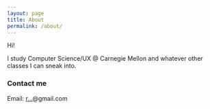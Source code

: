 ```yaml
---
layout: page
title: About
permalink: /about/
---
```


Hi!

I study Computer Science/UX @ Carnegie Mellon and whatever other classes I can sneak into.



### Contact me
Email: 
<a href="http://www.google.com/recaptcha/mailhide/d?k=01PYCOPrK1dOs4tB0KZL6NdA==&amp;c=JoDVDQg-Mj_WPBcb5QWOzlEuWuA8PAe6f_MF0xAol3w=" onclick="window.open('http://www.google.com/recaptcha/mailhide/d?k\07501PYCOPrK1dOs4tB0KZL6NdA\75\75\46c\75JoDVDQg-Mj_WPBcb5QWOzlEuWuA8PAe6f_MF0xAol3w\075', '', 'toolbar=0,scrollbars=0,location=0,statusbar=0,menubar=0,resizable=0,width=500,height=300'); return false;" title="Reveal this e-mail address">r...</a>@gmail.com